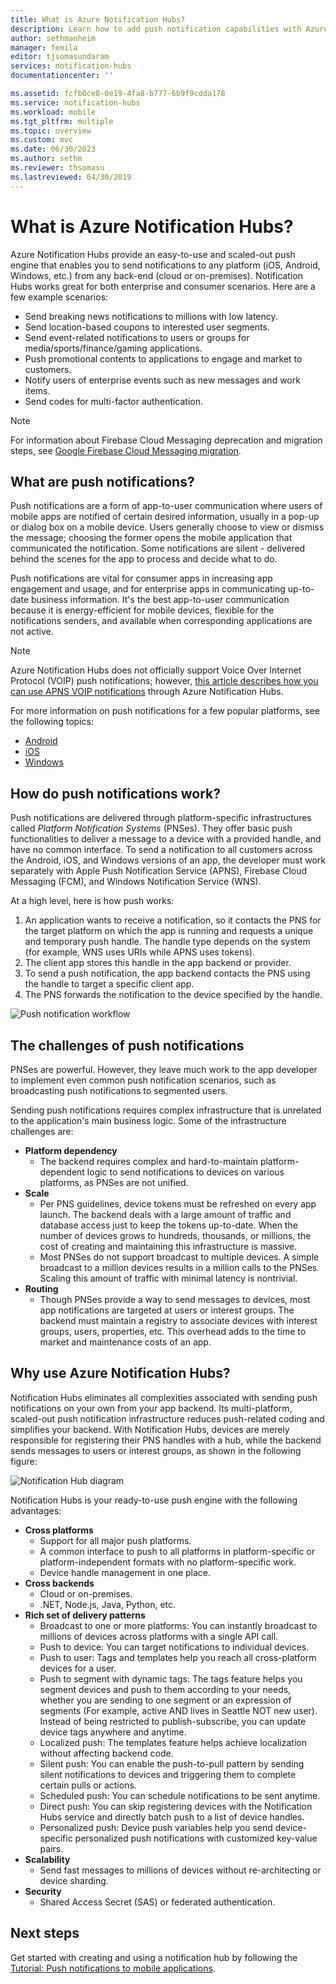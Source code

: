 ```yaml
---
title: What is Azure Notification Hubs?
description: Learn how to add push notification capabilities with Azure Notification Hubs.
author: sethmanheim
manager: femila
editor: tjsomasundaram
services: notification-hubs
documentationcenter: ''

ms.assetid: fcfb0ce8-0e19-4fa8-b777-6b9f9cdda178
ms.service: notification-hubs
ms.workload: mobile
ms.tgt_pltfrm: multiple
ms.topic: overview
ms.custom: mvc
ms.date: 06/30/2023
ms.author: sethm
ms.reviewer: thsomasu
ms.lastreviewed: 04/30/2019
---
```


# What is Azure Notification Hubs?

Azure Notification Hubs provide an easy-to-use and scaled-out push engine that enables you to send notifications to any platform (iOS, Android, Windows, etc.) from any back-end (cloud or on-premises). Notification Hubs works great for both enterprise and consumer scenarios. Here are a few example scenarios:

- Send breaking news notifications to millions with low latency.
- Send location-based coupons to interested user segments.
- Send event-related notifications to users or groups for media/sports/finance/gaming applications.
- Push promotional contents to applications to engage and market to customers.
- Notify users of enterprise events such as new messages and work items.
- Send codes for multi-factor authentication.

> [!NOTE]
> For information about Firebase Cloud Messaging deprecation and migration steps, see [Google Firebase Cloud Messaging migration](notification-hubs-gcm-to-fcm.md).

## What are push notifications?

Push notifications are a form of app-to-user communication where users of mobile apps are notified of certain desired information, usually in a pop-up or dialog box on a mobile device. Users generally choose to view or dismiss the message; choosing the former opens the mobile application that communicated the notification. Some notifications are silent - delivered behind the scenes for the app to process and decide what to do.

Push notifications are vital for consumer apps in increasing app engagement and usage, and for enterprise apps in communicating up-to-date business information. It's the best app-to-user communication because it is energy-efficient for mobile devices, flexible for the notifications senders, and available when corresponding applications are not active.

> [!NOTE]
> Azure Notification Hubs does not officially support Voice Over Internet Protocol (VOIP) push notifications; however, [this article describes how you can use APNS VOIP notifications](voip-apns.md) through Azure Notification Hubs.

For more information on push notifications for a few popular platforms, see the following topics:

- [Android](https://developer.android.com/develop/ui/views/notifications)
- [iOS](https://developer.apple.com/notifications/)
- [Windows](/previous-versions/windows/apps/hh779725(v=win.10))

## How do push notifications work?

Push notifications are delivered through platform-specific infrastructures called *Platform Notification Systems* (PNSes). They offer basic push functionalities to deliver a message to a device with a provided handle, and have no common interface. To send a notification to all customers across the Android, iOS, and Windows versions of an app, the developer must work separately with Apple Push Notification Service (APNS), Firebase Cloud Messaging (FCM), and Windows Notification Service (WNS).

At a high level, here is how push works:

1. An application wants to receive a notification, so it contacts the PNS for the target platform on which the app is running and requests a unique and temporary push handle. The handle type depends on the system (for example, WNS uses URIs while APNS uses tokens).
2. The client app stores this handle in the app backend or provider.
3. To send a push notification, the app backend contacts the PNS using the handle to target a specific client app.
4. The PNS forwards the notification to the device specified by the handle.

![Push notification workflow](./media/notification-hubs-overview/registration-diagram.png)

## The challenges of push notifications

PNSes are powerful. However, they leave much work to the app developer to implement even common push notification scenarios, such as broadcasting push notifications to segmented users.

Sending push notifications requires complex infrastructure that is unrelated to the application's main business logic. Some of the infrastructure challenges are:

- **Platform dependency**
  - The backend requires complex and hard-to-maintain platform-dependent logic to send notifications to devices on various platforms, as PNSes are not unified.
- **Scale**
  - Per PNS guidelines, device tokens must be refreshed on every app launch. The backend deals with a large amount of traffic and database access just to keep the tokens up-to-date. When the number of devices grows to hundreds, thousands, or millions, the cost of creating and maintaining this infrastructure is massive.
  - Most PNSes do not support broadcast to multiple devices. A simple broadcast to a million devices results in a million calls to the PNSes. Scaling this amount of traffic with minimal latency is nontrivial.
- **Routing**
  - Though PNSes provide a way to send messages to devices, most app notifications are targeted at users or interest groups. The backend must maintain a registry to associate devices with interest groups, users, properties, etc. This overhead adds to the time to market and maintenance costs of an app.

## Why use Azure Notification Hubs?

Notification Hubs eliminates all complexities associated with sending push notifications on your own from your app backend. Its multi-platform, scaled-out push notification infrastructure reduces push-related coding and simplifies your backend. With Notification Hubs, devices are merely responsible for registering their PNS handles with a hub, while the backend sends messages to users or interest groups, as shown in the following figure:

![Notification Hub diagram](./media/notification-hubs-overview/notification-hub-diagram.png)

Notification Hubs is your ready-to-use push engine with the following advantages:

- **Cross platforms**
  - Support for all major push platforms.
  - A common interface to push to all platforms in platform-specific or platform-independent formats with no platform-specific work.
  - Device handle management in one place.
- **Cross backends**
  - Cloud or on-premises.
  - .NET, Node.js, Java, Python, etc.
- **Rich set of delivery patterns**
  - Broadcast to one or more platforms: You can instantly broadcast to millions of devices across platforms with a single API call.
  - Push to device: You can target notifications to individual devices.
  - Push to user: Tags and templates help you reach all cross-platform devices for a user.
  - Push to segment with dynamic tags: The tags feature helps you segment devices and push to them according to your needs, whether you are sending to one segment or an expression of segments (For example, active AND lives in Seattle NOT new user). Instead of being restricted to publish-subscribe, you can update device tags anywhere and anytime.
  - Localized push: The templates feature helps achieve localization without affecting backend code.
  - Silent push: You can enable the push-to-pull pattern by sending silent notifications to devices and triggering them to complete certain pulls or actions.
  - Scheduled push: You can schedule notifications to be sent anytime.
  - Direct push: You can skip registering devices with the Notification Hubs service and directly batch push to a list of device handles.
  - Personalized push: Device push variables help you send device-specific personalized push notifications with customized key-value pairs.
- **Scalability**
  - Send fast messages to millions of devices without re-architecting or device sharding.
- **Security**
  - Shared Access Secret (SAS) or federated authentication.

## Next steps

Get started with creating and using a notification hub by following the [Tutorial: Push notifications to mobile applications](notification-hubs-android-push-notification-google-fcm-get-started.md).

[0]: ./media/notification-hubs-overview/registration-diagram.png

[1]: ./media/notification-hubs-overview/notification-hub-diagram.png

[How customers are using Notification Hubs]: https://azure.microsoft.com/services/notification-hubs

[Notification Hubs tutorials and guides]: ./index.yml

[iOS]: ./notification-hubs-push-notification-fixer.md

[Android]: ./notification-hubs-android-push-notification-google-gcm-get-started.md

[Windows Universal]: ./notification-hubs-windows-store-dotnet-get-started-wns-push-notification.md

[Windows Phone]: ./notification-hubs-windows-mobile-push-notifications-mpns.md

[Kindle]: ./notification-hubs-android-push-notification-google-fcm-get-started.md

[Xamarin.iOS]: ./xamarin-notification-hubs-ios-push-notification-apns-get-started.md

[Xamarin.Android]: ./xamarin-notification-hubs-push-notifications-android-gcm.md

[Microsoft.WindowsAzure.Messaging.NotificationHub]: /previous-versions/azure/reference/dn339221(v=azure.100)

[Microsoft.ServiceBus.Notifications]: /previous-versions/azure/

[App Service Mobile Apps]: /previous-versions/azure/app-service-mobile/app-service-mobile-value-prop

[templates]: notification-hubs-templates-cross-platform-push-messages.md

[Azure portal]: https://portal.azure.com

[tags]: (https://msdn.microsoft.com/library/azure/dn530749.aspx)

